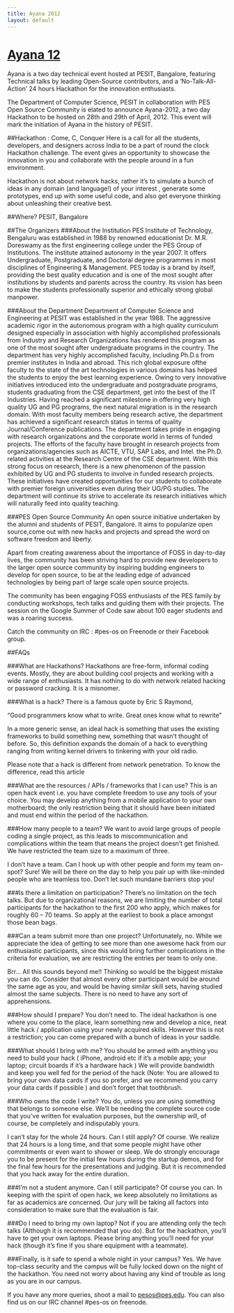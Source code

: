 ```yaml
---
title: Ayana 2012
layout: default
---
```


# [Ayana 12][self]

Ayana is a two day technical event hosted at PESIT, Bangalore, featuring Technical talks by leading Open-Source contributors, and a ‘No-Talk-All-Action’ 24 hours Hackathon for the innovation enthusiasts.

The Department of Computer Science, PESIT in collaboration with PES Open Source Community is elated to announce Ayana-2012, a two day Hackathon to be hosted on 28th and 29th of April, 2012. This event will mark the initiation of Ayana in the history of PESIT.

 

##Hackathon : Come, C, Conquer
Here is a call for all the students, developers, and designers across India to be a part of round the clock Hackathon challenge. The event gives an opportunity to showcase the innovation in you and collaborate with the people around in a fun environment.

Hackathon is not about network hacks, rather it’s to simulate a bunch of ideas in any domain (and language!) of your interest , generate some prototypes, end up with some useful code, and also get everyone thinking about unleashing their creative best.

##Where?
PESIT, Bangalore

##The Organizers
###About the Institution
PES Institute of Technology, Bengaluru was established in 1988 by renowned educationist Dr. M.R. Doreswamy as the first engineering college under the PES Group of Institutions. The institute attained autonomy in the year 2007. It offers Undergraduate, Postgraduate, and Doctoral degree programmes in most disciplines of Engineering & Management. PES today is a brand by itself, providing the best quality education and is one of the most sought after institutions by students and parents across the country. Its vision has been to make the students professionally superior and ethically strong global manpower.

###About the Department
Department of Computer Science and Engineering at PESIT was established in the year 1988. The aggressive academic rigor in the autonomous program with a high quality curriculum designed especially in association with highly accomplished professionals from Industry and Research Organizations has rendered this program as one of the most sought after undergraduate programs in the country. The department has very highly accomplished faculty, including Ph.D.s from premier institutes in India and abroad. This rich global exposure ofthe faculty to the state of the art technologies in various domains has helped the students to enjoy the best learning experience. Owing to very innovative initiatives introduced into the undergraduate and postgraduate programs, students graduating from the CSE department, get into the best of the IT Industries.
Having reached a significant milestone in offering very high quality UG and PG programs, the next natural migration is in the research domain. With most faculty members being research active, the department has achieved a significant research status in terms of quality Journal/Conference publications. The department takes pride in engaging with research organizations and the corporate world in terms of funded projects. The efforts of the faculty have brought in research projects from organizations/agencies such as AICTE, VTU, SAP Labs, and Intel. the Ph.D. related activities at the Research Centre of the CSE department.
With this strong focus on research, there is a new phenomenon of the passion exhibited by UG and PG students to involve in funded research projects. These initiatives have created opportunities for our students to collaborate with premier foreign universities even during their UG/PG studies. The department will continue its strive to accelerate its research initiatives which will naturally feed into quality teaching.

###PES Open Source Community
An open source initiative undertaken by the alumni and students of PESIT, Bangalore. It aims to popularize open source,come out with new hacks and projects and spread the word on software freedom and liberty.

Apart from creating awareness about the importance of FOSS in day-to-day lives, the community has been striving hard to provide new developers to the larger open source community by inspiring budding engineers to develop for open source, to be at the leading edge of advanced technologies by being part of large scale open source projects.

The community has been engaging FOSS enthusiasts of the PES family by conducting workshops, tech talks and guiding them with their projects. The session on the Google Summer of Code saw about 100 eager students and was a roaring success.

Catch the community on IRC : #pes-os on Freenode or their Facebook group.

##FAQs

###What are Hackathons?
Hackathons are free-form, informal coding events. Mostly, they are about building cool projects and working with a wide range of enthusiasts. It has nothing to do with network related hacking or password cracking. It is a misnomer.

###What is a hack?
There is  a famous quote by Eric S Raymond,

“Good programmers know what to write. Great ones know what to rewrite”

In a more generic sense, an ideal hack is something that uses the existing frameworks to build something new, something that wasn’t thought of before. So, this definition expands the domain of a hack to everything ranging from writing kernel drivers to tinkering with your old radio.

Please note that a hack is different from network penetration. To know the difference, read this article

###What are the resources / APIs / frameworks that I can use?
This is an open hack event i.e. you have complete freedom to use any tools of your choice. You may develop anything from a mobile application to your own motherboard; the only restriction being that it should have been initiated and must end within the period of the hackathon.

###How many people to a team?
We want to avoid large groups of people coding a single project, as this leads to miscommunication and complications within the team that means the project doesn’t get finished. We have restricted the team size to a maximum of three.

I don’t have a team. Can I hook up with other people and form my team on-spot?
Sure! We will be there on the day to help you pair up with like-minded people who are teamless too. Don’t let such mundane barriers stop you!

###Is there a limitation on participation?
There’s no limitation on the tech talks. But due to organizational reasons, we are limiting the number of total participants for the hackathon to the first 200 who apply, which makes for roughly 60 – 70 teams. So apply at the earliest to book a place amongst those bean bags.

###Can a team submit more than one project?
Unfortunately, no. While we appreciate the idea of getting to see more than one awesome hack from our enthusiastic participants, since this would bring further complications in the criteria for evaluation, we are restricting the entries per team to only one.

Brr… All this sounds beyond me!!
Thinking so would be the biggest mistake you can do. Consider that almost every other participant would be around the same age as you, and would be having similar skill sets, having studied almost the same subjects. There is no need to have any sort of apprehensions.

###How should I prepare?
You don’t need to. The ideal hackathon is one where you come to the place, learn something new and develop a nice, neat little hack / application using your newly acquired skills. However this is not a restriction; you can come prepared with a bunch of ideas in your saddle.

###What should I bring with me?
You should be armed with anything you need to build your hack ( iPhone, android etc if it’s a mobile app; your laptop; circuit boards if it’s a hardware hack ) We will provide bandwidth and keep you well fed for the period of the hack (Note: You are allowed to bring your own data cards if you so prefer, and we recommend you carry your data cards if possible ) and don’t forget that toothbrush.

###Who owns the code I write?
You do, unless you are using something that belongs to someone else. We’ll be needing the complete source code that you’ve written for evaluation purposes, but the ownership will, of course, be completely and indisputably yours.

I can’t stay for the whole 24 hours. Can I still apply?
Of course. We realize that 24 hours is a long time, and that some people might have other commitments or even want to shower or sleep. We do strongly encourage you to be present for the initial few hours during the startup demos, and for the final few hours for the presentations and judging. But it is recommended that you hack away for the entire duration.

###I’m not a student anymore. Can I still participate?
Of course you can. In keeping with the spirit of open hack, we keep absolutely no limitations as far as academics are concerned. Our jury will be taking all factors into consideration to make sure that the evaluation is fair.

###Do I need to bring my own laptop?
Not if you are attending only the tech talks (Although it is recommended that you do). But for the hackathon, you’ll have  to get your own laptops. Please bring anything you’ll need for your hack (though it’s fine if you share equipment with a teammate).

###Finally, is it safe to spend a whole night in your campus?
Yes. We have top-class security and the campus will be fully locked down on the night of the hackathon. You need not worry about having any kind of trouble as long as you are in our campus.


If you have any more queries, shoot a mail to pesos@pes.edu. You can also find us on our IRC channel #pes-os on freenode.


[self]: http://ayana.in/ "Ayana 12"
[github]: https://github.com/ayana12/ayana12.github.com/ "Fork on GitHub"
